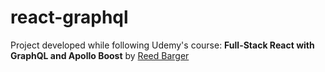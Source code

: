 # react-graphql

Project developed while following Udemy's course: **Full-Stack React with GraphQL and Apollo Boost** by [Reed Barger](https://github.com/reedbarger)
